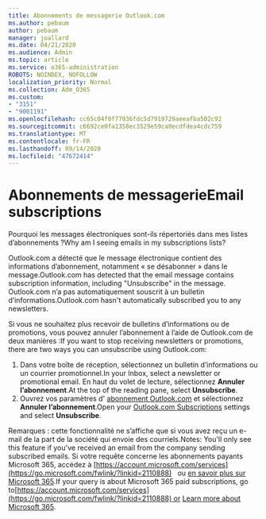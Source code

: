 ```yaml
---
title: Abonnements de messagerie Outlook.com
ms.author: pebaum
author: pebaum
manager: joallard
ms.date: 04/21/2020
ms.audience: Admin
ms.topic: article
ms.service: o365-administration
ROBOTS: NOINDEX, NOFOLLOW
localization_priority: Normal
ms.collection: Adm_O365
ms.custom:
- "3151"
- "9001191"
ms.openlocfilehash: cc65c04f0f77936fdc5d7919729aeeafba502c92
ms.sourcegitcommit: c6692ce0fa1358ec3529e59ca0ecdfdea4cdc759
ms.translationtype: MT
ms.contentlocale: fr-FR
ms.lasthandoff: 09/14/2020
ms.locfileid: "47672414"
---
```

# <a name="email-subscriptions"></a><span data-ttu-id="d18bd-102">Abonnements de messagerie</span><span class="sxs-lookup"><span data-stu-id="d18bd-102">Email subscriptions</span></span>

<span data-ttu-id="d18bd-103">Pourquoi les messages électroniques sont-ils répertoriés dans mes listes d’abonnements ?</span><span class="sxs-lookup"><span data-stu-id="d18bd-103">Why am I seeing emails in my subscriptions lists?</span></span>

<span data-ttu-id="d18bd-104">Outlook.com a détecté que le message électronique contient des informations d’abonnement, notamment « se désabonner » dans le message.</span><span class="sxs-lookup"><span data-stu-id="d18bd-104">Outlook.com has detected that the email message contains subscription information, including "Unsubscribe" in the message.</span></span> <span data-ttu-id="d18bd-105">Outlook.com n’a pas automatiquement souscrit à un bulletin d’informations.</span><span class="sxs-lookup"><span data-stu-id="d18bd-105">Outlook.com hasn't automatically subscribed you to any newsletters.</span></span>

<span data-ttu-id="d18bd-106">Si vous ne souhaitez plus recevoir de bulletins d’informations ou de promotions, vous pouvez annuler l’abonnement à l’aide de Outlook.com de deux manières :</span><span class="sxs-lookup"><span data-stu-id="d18bd-106">If you want to stop receiving newsletters or promotions, there are two ways you can unsubscribe using Outlook.com:</span></span>
1. <span data-ttu-id="d18bd-107">Dans votre boîte de réception, sélectionnez un bulletin d’informations ou un courrier promotionnel.</span><span class="sxs-lookup"><span data-stu-id="d18bd-107">In your Inbox, select a newsletter or promotional email.</span></span> <span data-ttu-id="d18bd-108">En haut du volet de lecture, sélectionnez **Annuler l’abonnement**.</span><span class="sxs-lookup"><span data-stu-id="d18bd-108">At the top of the reading pane, select **Unsubscribe**.</span></span>
2. <span data-ttu-id="d18bd-109">Ouvrez vos paramètres d' [abonnement Outlook.com](https://go.microsoft.com/fwlink/?linkid=2110887) et sélectionnez **Annuler l’abonnement**.</span><span class="sxs-lookup"><span data-stu-id="d18bd-109">Open your [Outlook.com Subscriptions](https://go.microsoft.com/fwlink/?linkid=2110887) settings and select **Unsubscribe**.</span></span>

<span data-ttu-id="d18bd-110">Remarques : cette fonctionnalité ne s’affiche que si vous avez reçu un e-mail de la part de la société qui envoie des courriels.</span><span class="sxs-lookup"><span data-stu-id="d18bd-110">Notes: You'll only see this feature if you've received an email from the company sending subscribed emails.</span></span>
<span data-ttu-id="d18bd-111">Si votre requête concerne les abonnements payants Microsoft 365, accédez à [https://account.microsoft.com/services](https://go.microsoft.com/fwlink/?linkid=2110888)   ou [en savoir plus sur Microsoft 365](https://products.office.com/compare-all-microsoft-office-products?tab=1&WT.mc_id=PROD_OL-Web_Support_O365NewValue_Upgrade).</span><span class="sxs-lookup"><span data-stu-id="d18bd-111">If your query is about Microsoft 365 paid subscriptions, go to[https://account.microsoft.com/services](https://go.microsoft.com/fwlink/?linkid=2110888) or [Learn more about Microsoft 365](https://products.office.com/compare-all-microsoft-office-products?tab=1&WT.mc_id=PROD_OL-Web_Support_O365NewValue_Upgrade).</span></span>
  